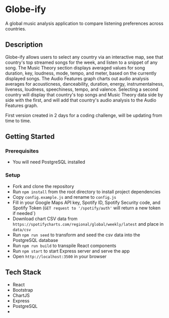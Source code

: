 # Globe-ify
A global music analysis application to compare listening preferences across countries.

## Description
Globe-ify allows users to select any country via an interactive map, see that country's top streamed songs for the week, and listen to a snippet of any song. The Music Theory section displays averaged values for song duration, key, loudness, mode, tempo, and meter, based on the currently displayed songs. The Audio Features graph charts out audio analysis averages for acousticness, danceability, duration, energy, instrumentalness, liveness, loudness, speechiness, tempo, and valence. Selecting a second country will display that country's top songs and Music Theory data side by side with the first, and will add that country's audio analysis to the Audio Features graph.

First version created in 2 days for a coding challenge, will be updating from time to time.

## Getting Started

### Prerequisites
- You will need PostgreSQL installed

### Setup
- Fork and clone the repository
- Run `npm install` from the root directory to install project dependencies
- Copy `config.example.js` and rename to `config.js`
- Fill in your Google Maps API key, Spotify ID, Spotify Security code, and Spotify Token (`GET request to '/spotify/auth'` will return a new token if needed`)
- Download chart CSV data from `https://spotifycharts.com/regional/global/weekly/latest` and place in `data/csv`
- Run `npm run seed` to transform and seed the csv data into the PostgreSQL database
- Run `npm run build` to transpile React components
- Run `npm start` to start Express server and serve the app
- Open `http://localhost:3500` in your browser

## Tech Stack
- React
- Bootstrap
- ChartJS
- Express
- PostgreSQL
-


